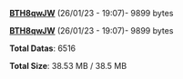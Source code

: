 [**BTH8qwJW**](/data/BTH8qwJW.txt) (26/01/23 - 19:07)- 9899 bytes

[**BTH8qwJW**](/data/BTH8qwJW.txt) (26/01/23 - 19:07)- 9899 bytes

**Total Datas**: 6516

**Total Size**: 38.53 MB / 38.5 MB